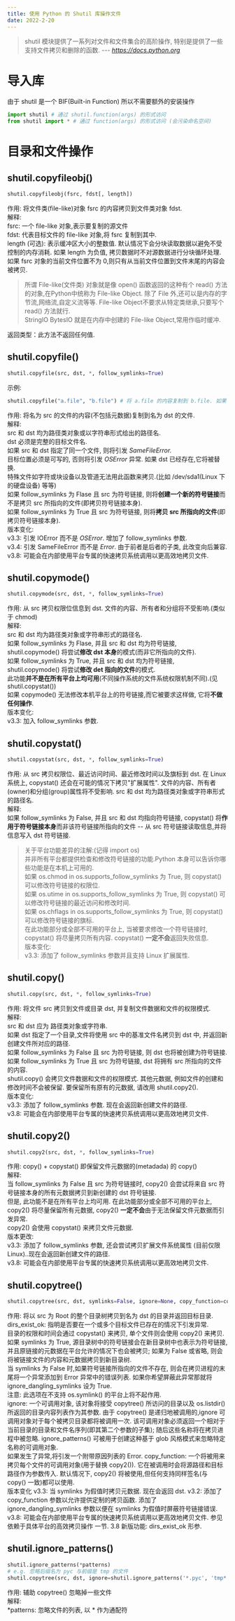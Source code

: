 ```yaml
---
title: 使用 Python 的 Shutil 库操作文件
date: 2022-2-20
---
```

> shutil 模块提供了一系列对文件和文件集合的高阶操作, 特别是提供了一些支持文件拷贝和删除的函数. 
> *--- https://docs.python.org*
<!--more-->
# 导入库
由于 shutil 是一个 BIF(Built-in Function) 所以不需要额外的安装操作
```python
import shutil # 通过 shutil.function(args) 的形式访问
from shutil import * # 通过 function(args) 的形式访问 (会污染命名空间)
```
# 目录和文件操作
## shutil.copyfileobj()
```python
shutil.copyfileobj(fsrc, fdst[, length])
```
作用: 将文件类(file-like)对象 fsrc 的内容拷贝到文件类对象 fdst.  
解释:  
fsrc: 一个 file-like 对象,表示要复制的源文件  
fdst: 代表目标文件的 file-like 对象,将 fsrc 复制到其中.  
length (可选): 表示缓冲区大小的整数值. 默认情况下会分块读取数据以避免不受控制的内存消耗. 如果 length 为负值, 拷贝数据时不对源数据进行分块循环处理. 如果 fsrc 对象的当前文件位置不为 0,则只有从当前文件位置到文件末尾的内容会被拷贝.  
> 所谓 File-like(文件类) 对象就是像 open() 函数返回的这种有个 read() 方法的对象,在Python中统称为 File-like Object. 除了 File 外,还可以是内存的字节流,网络流,自定义流等等. File-like Object不要求从特定类继承,只要写个 read() 方法就行.  
> StringIO BytesIO 就是在内存中创建的 File-like Object,常用作临时缓冲.  

返回类型：此方法不返回任何值.
## shutil.copyfile()
```python
shutil.copyfile(src, dst, *, follow_symlinks=True)
```
示例:
```python
shutil.copyfile("a.file", "b.file") # 将 a.file 的内容复制到 b.file. 如果 a.file 指向 c.file, 则 b.file 指向 c.file, 而非复制 c.file
```
作用: 将名为 src 的文件的内容(不包括元数据)复制到名为 dst 的文件.  
解释:  
src 和 dst 均为路径类对象或以字符串形式给出的路径名.  
dst 必须是完整的目标文件名.  
如果 src 和 dst 指定了同一个文件, 则将引发 *SameFileError.*  
目标位置必须是可写的, 否则将引发 *OSError* 异常. 如果 dst 已经存在,它将被替换.  
特殊文件如字符或块设备以及管道无法用此函数来拷贝.(比如 /dev/sda1(Linux 下的硬盘设备) 等等)  
如果 follow_symlinks 为 Flase 且 src 为符号链接, 则将**创建一个新的符号链接**而不是拷贝 src 所指向的文件(即拷贝符号链接本身).  
如果 follow_symlinks 为 True 且 src 为符号链接, 则将**拷贝 src 所指向的文件**(即拷贝符号链接本身).  
版本变化:  
v3.3: 引发 IOError 而不是 *OSError*. 增加了 follow_symlinks 参数.  
v3.4: 引发 SameFileError 而不是 *Error*. 由于前者是后者的子类, 此改变向后兼容.  
v3.8: 可能会在内部使用平台专属的快速拷贝系统调用以更高效地拷贝文件.  
## shutil.copymode()
```python
shutil.copymode(src, dst, *, follow_symlinks=True)
```
作用: 从 src 拷贝权限位信息到 dst. 文件的内容、所有者和分组将不受影响.(类似于 chmod)  
解释:  
src 和 dst 均为路径类对象或字符串形式的路径名.  
如果 follow_symlinks 为 Flase, 并且 src 和 dst 均为符号链接, shutil.copymode() 将尝试**修改 dst 本身**的模式(而非它所指向的文件).  
如果 follow_symlinks 为 True, 并且 src 和 dst 均为符号链接, shutil.copymode() 将尝试**修改 det 指向的文件**的模式.  
此功能**并不是在所有平台上均可用**(不同操作系统的文件系统权限机制不同).(见 shutil.copystat())  
如果 copymode() 无法修改本机平台上的符号链接,而它被要求这样做, 它将**不做任何操作**.  
版本变化:  
v3.3: 加入 follow_symlinks 参数.  
## shutil.copystat()
```python
shutil.copystat(src, dst, *, follow_symlinks=True)
```
作用: 从 src 拷贝权限位、最近访问时间、最近修改时间以及旗标到 dst. 在 Linux 系统上, copystat() 还会在可能的情况下拷贝"扩展属性". 文件的内容、所有者(owner)和分组(group)属性将不受影响. src 和 dst 均为路径类对象或字符串形式的路径名.  
解释:  
如果 follow_symlinks 为 False, 并且 src 和 dst 均指向符号链接, copystat() 将**作用于符号链接本身**而非该符号链接所指向的文件 -- 从 src 符号链接读取信息,并将信息写入 dst 符号链接.  
> 关于平台功能差异的注解:(记得 import os)  
> 并非所有平台都提供检查和修改符号链接的功能.Python 本身可以告诉你哪些功能是在本机上可用的.  
> 如果 os.chmod in os.supports_follow_symlinks 为 True, 则 copystat() 可以修改符号链接的权限位.  
> 如果 os.utime in os.supports_follow_symlinks 为 True, 则 copystat() 可以修改符号链接的最近访问和修改时间.  
> 如果 os.chflags in os.supports_follow_symlinks 为 True, 则 copystat() 可以修改符号链接的旗标.  
在此功能部分或全部不可用的平台上, 当被要求修改一个符号链接时, copystat() 将尽量拷贝所有内容. copystat() **一定不会**返回失败信息.  
版本变化:  
v3.3: 添加了 follow_symlinks 参数并且支持 Linux 扩展属性.  
## shutil.copy()
```python
shutil.copy(src, dst, *, follow_symlinks=True)
```
作用: 将文件 src 拷贝到文件或目录 dst, 并复制文件数据和文件的权限模式.  
解释:  
src 和 dst 应为 路径类对象或字符串.  
如果 dst 指定了一个目录,文件将使用 src 中的基准文件名拷贝到 dst 中, 并返回新创建文件所对应的路径.  
如果 follow_symlinks 为 False 且 src 为符号链接, 则 dst 也将被创建为符号链接. 如果 follow_symlinks 为 True 且 src 为符号链接, dst 将拥有 src 所指向的文件的内容.  
shutil.copy() 会拷贝文件数据和文件的权限模式. 其他元数据, 例如文件的创建和修改时间不会被保留. 要保留所有原有的元数据, 请改用 shutil.copy2().  
版本变化:  
v3.3: 添加了 follow_symlinks 参数. 现在会返回新创建文件的路径.  
v3.8: 可能会在内部使用平台专属的快速拷贝系统调用以更高效地拷贝文件.  
## shutil.copy2()
```python
shutil.copy2(src, dst, *, follow_symlinks=True)
```
作用: copy() + copystat() 即保留文件元数据的(metadada) 的 copy()  
解释:   
当 follow_symlinks 为 False 且 src 为符号链接时, copy2() 会尝试将来自 src 符号链接本身的所有元数据拷贝到新创建的 dst 符号链接.  
但是, 此功能不是在所有平台上均可用. 在此功能部分或全部不可用的平台上, copy2() 将尽量保留所有元数据, copy2() **一定不会**由于无法保留文件元数据而引发异常.  
copy2() 会使用 copystat() 来拷贝文件元数据.  
版本更改:  
v3.3: 添加了 follow_symlinks 参数, 还会尝试拷贝扩展文件系统属性 (目前仅限 Linux)..现在会返回新创建文件的路径.  
v3.8: 可能会在内部使用平台专属的快速拷贝系统调用以更高效地拷贝文件.
## shutil.copytree()
```python
shutil.copytree(src, dst, symlinks=False, ignore=None, copy_function=copy2, ignore_dangling_symlinks=False, dirs_exist_ok=False)
```
作用: 将以 src 为 Root 的整个目录树拷贝到名为 dst 的目录并返回目标目录.  
dirs_exist_ok: 指明是否要在一个或多个目标文件已存在的情况下引发异常.  
目录的权限和时间会通过 copystat() 来拷贝, 单个文件则会使用 copy2() 来拷贝.  
如果 symlinks 为 True, 源目录树中的符号链接会在新目录树中也表示为符号链接, 并且原链接的元数据在平台允许的情况下也会被拷贝; 如果为 False 或省略, 则会将被链接文件的内容和元数据拷贝到新目录树.  
当 symlinks 为 False 时,如果符号链接所指向的文件不存在, 则会在拷贝进程的末尾将一个异常添加到 Error 异常中的错误列表. 如果你希望屏蔽此异常那就将 ignore_dangling_symlinks 设为 True.  
注意: 此选项在不支持 os.symlink() 的平台上将不起作用.  
ignore: 一个可调用对象, 该对象将接受 copytree() 所访问的目录以及 os.listdir() 所返回的目录内容列表作为其参数. 由于 copytree() 是递归地被调用的,ignore 可调用对象对于每个被拷贝目录都将被调用一次. 该可调用对象必须返回一个相对于当前目录的目录和文件名序列(即其第二个参数的子集); 随后这些名称将在拷贝进程中被忽略. ignore_patterns() 可被用于创建这种基于 glob 风格模式来忽略特定名称的可调用对象.  
如果发生了异常,将引发一个附带原因列表的 Error.
copy_function: 一个将被用来拷贝每个文件的可调用对象(用于替换 copy2()). 它在被调用时会将源路径和目标路径作为参数传入. 默认情况下, copy2() 将被使用,但任何支持同样签名(与 copy() 一致)都可以使用.  
版本变化
v3.3: 当 symlinks 为假值时拷贝元数据. 现在会返回 dst.
v3.2: 添加了 copy_function 参数以允许提供定制的拷贝函数. 添加了 ignore_dangling_symlinks 参数以便在 symlinks 为假值时屏蔽符号链接错误.
v3.8: 可能会在内部使用平台专属的快速拷贝系统调用以更高效地拷贝文件. 参见 依赖于具体平台的高效拷贝操作 一节.
3.8 新版功能: dirs_exist_ok 形参.

## shutil.ignore_patterns()
```python
shutil.ignore_patterns(*patterns)
# e.g. 忽略后缀名为 pyc 与前缀是 tmp 的文件
shutil.copytree(src, dst, ignore=shutil.ignore_patterns('*.pyc', 'tmp*'))
```
作用: 辅助 copytree() 忽略掉一些文件  
解释:  
*patterns: 忽略文件的列表, 以 \* 作为通配符
